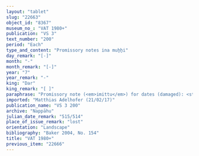 ```yaml
---
layout: "tablet"
slug: "22663"
object_id: "8367"
museum_no_: "VAT 1980+"
publication: "VS 3"
text_number: "200"
period: "Each"
type_and_content: "Promissory notes ina muẖẖi"
day_remark: "[-]"
month: "-"
month_remark: "[-]"
year: "7"
year_remark: "-"
king: "Dar"
king_remark: "[ ]"
paraphrase: "Promissory note (<em>imittu</em>) for dates (damaged): <strong>A</strong> owes 8;x kor of dates to an illegible second party, impost (<em>imittu</em>) of the field in [Kār-Nab&ucirc; ...], the share of <strong><sup>f</sup>B<sub>1</sub></strong> with <strong>B<sub>2</sub></strong>. He is to pay in Arahsamnu (VIII) [... in the storehouse, in] the <em>ma&scaron;īhu</em>-measure of 1 PI, together with palm-leaf baskets (<em>tuhallu</em>), date bask[ets (<em>gip&ucirc;</em>), date-palm fibres (<em>mangagu</em>), 1] container of pressed dates (<em>darīku</em>) and 10 loads of date-frond ribs (<em>huṣābu</em>). The levy of the agricultural supervisor (<em>gugallu</em>) [is unpaid]. 3 witnesses, the name of the scribe is not legible.<br /> &nbsp;<br /> <strong>A</strong> = [...]/Bēl-nādin-apli//[...]; <strong><sup>f</sup>B<sub>1</sub></strong> = <sup>f</sup>Ina-Esagil-ram&acirc;t/Balāṭu//Egibi; <strong>B<sub>2</sub></strong> = Nab&ucirc;-tabni-uṣur/Balāṭu//Egibi (brother of <strong><sup>f</sup>B<sub>1</sub></strong>)<br /> &nbsp;"
imported: "Matthias Adelhofer (21/02/17)"
publication_name: "VS 3 200"
archive: "Nappāhu"
julian_date_remark: "515/514"
place_of_issue_remark: "lost"
orientation: "Landscape"
bibliography: "Baker 2004, No. 154"
title: "VAT 1980+"
previous_item: "22666"
---
```

